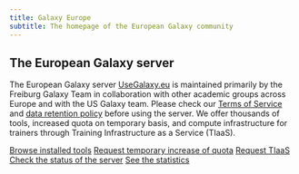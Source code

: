 ```yaml
---
title: Galaxy Europe
subtitle: The homepage of the European Galaxy community
---
```


<!-- Color palette: https://www.color-hex.com/color-palette/9983 -->
<!-- "The European Galaxy server" info box -->

<div class="card border-secondary bg-secondary" style="width: 100%;">
  <div class="card-body">
    <h2 class="card-title text-dark">The European Galaxy server</h2>
    <p class="card-text">The European Galaxy server <a href="https://usegalaxy.eu/">UseGalaxy.eu</a> is maintained primarily by the Freiburg Galaxy Team in collaboration with other academic groups across Europe and with the US Galaxy team. Please check our <a href="https://usegalaxy-eu.github.io/gdpr/tos.html">Terms of Service</a> and <a href="">data retention policy</a> before using the server. We offer thousands of tools, increased quota on temporary basis, and compute infrastructure for trainers through Training Infrastructure as a Service (TIaaS).</p>
    <div class="text-center">
        <a href="https://usegalaxy-eu.github.io/tools" class="btn btn-light btn-outline-dark mx-3">Browse installed tools</a>
        <a href="https://docs.google.com/forms/d/e/1FAIpQLSf9w2MOS6KOlu9XdhRSDqWnCDkzoVBqHJ3zH_My4p8D8ZgkIQ/viewform" class="btn btn-light btn-outline-dark mx-3">Request temporary increase of quota</a>
        <a href="https://usegalaxy-eu.github.io/tiaas" class="btn btn-light btn-outline-dark mx-3">Request TIaaS</a>
        <a href="https://stats.uptimerobot.com/shbYTgpExK" class="btn btn-light btn-outline-dark mx-3">Check the status of the server</a>
        <a href="https://stats.galaxyproject.eu/" class="btn btn-light btn-outline-dark mx-3">See the statistics</a>
      </div>
  </div>
</div>
